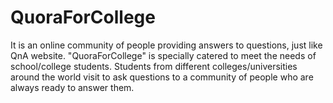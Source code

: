 # QuoraForCollege
 It is an online community of people providing answers to questions, just like QnA website. "QuoraForCollege" is specially catered to meet the needs of school/college students. Students from different colleges/universities around the world visit to ask questions to a community of people who are always ready to answer them.
